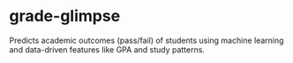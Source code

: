 # grade-glimpse
Predicts academic outcomes (pass/fail) of students using machine learning and data-driven features like GPA and study patterns.
